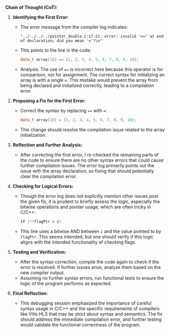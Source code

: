 **Chain of Thought (CoT):**

1. **Identifying the First Error:**
   - The error message from the compiler log indicates: 
     ```
     "../../../../pointer_double.c:17:21: error: invalid '==' at end of declaration; did you mean '='?\n"
     ```
   - This points to the line in the code:
     ```cpp
     data_t array[10] == {1, 2, 3, 4, 5, 6, 7, 8, 9, 10};
     ```
   - Analysis: The use of `==` is incorrect here because this operator is for comparison, not for assignment. The correct syntax for initializing an array is with a single `=`. This mistake would prevent the array from being declared and initialized correctly, leading to a compilation error.

2. **Proposing a Fix for the First Error:**
   - Correct the syntax by replacing `==` with `=`:
     ```cpp
     data_t array[10] = {1, 2, 3, 4, 5, 6, 7, 8, 9, 10};
     ```
   - This change should resolve the compilation issue related to the array initialization.

3. **Reflection and Further Analysis:**
   - After correcting the first error, I re-checked the remaining parts of the code to ensure there are no other syntax errors that could cause further compilation issues. The error log primarily points out the issue with the array declaration, so fixing that should potentially clear the compilation error.

4. **Checking for Logical Errors:**
   - Though the error log does not explicitly mention other issues post the given fix, it is prudent to briefly assess the logic, especially the bitwise operations and pointer usage, which are often tricky in C/C++:
     ```cpp
     if (**flagPtr & i)
     ```
   - This line uses a bitwise AND between `i` and the value pointed to by `flagPtr`. This seems intended, but one should verify if this logic aligns with the intended functionality of checking flags.

5. **Testing and Verification:**
   - After the syntax correction, compile the code again to check if the error is resolved. If further issues arise, analyze them based on the new compiler output.
   - Assuming no further syntax errors, run functional tests to ensure the logic of the program performs as expected.

6. **Final Reflection:**
   - This debugging session emphasized the importance of careful syntax usage in C/C++ and the specific requirements of compilers like Vitis HLS that may be strict about syntax and semantics. The fix should address the immediate compilation error, and further testing would validate the functional correctness of the program.
